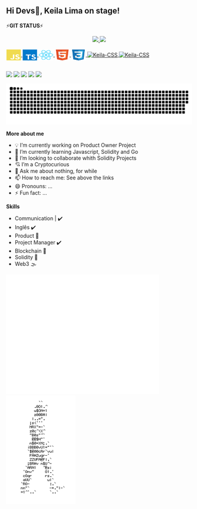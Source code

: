 ## Hi Devs👋, Keila Lima on stage!
    
⚡**GIT STATUS**⚡

<div align="center">
  <a href="https://github.com/keilalim">
  <img height="180em" src="https://github-readme-stats.vercel.app/api?username=keilalim&show_icons=true&theme=dark&include_all_commits=true&count_private=true"/>
  <img height="180em" src="https://github-readme-stats.vercel.app/api/top-langs/?username=keilalim&layout=compact&langs_count=7&theme=dark"/>
</div>

<div style="display: inline_block"><br>
  <img align="center" alt="Keila-Js" height="30" width="40" src="https://raw.githubusercontent.com/devicons/devicon/master/icons/javascript/javascript-plain.svg">
  <img align="center" alt="Keila-Ts" height="30" width="40" src="https://raw.githubusercontent.com/devicons/devicon/master/icons/typescript/typescript-plain.svg">
  <img align="center" alt="Keila-React" height="30" width="40" src="https://raw.githubusercontent.com/devicons/devicon/master/icons/react/react-original.svg">
  <img align="center" alt="Keila-HTML" height="30" width="40" src="https://raw.githubusercontent.com/devicons/devicon/master/icons/html5/html5-original.svg">
  <img align="center" alt="Keila-CSS" height="30" width="40" src="https://raw.githubusercontent.com/devicons/devicon/master/icons/css3/css3-original.svg">
  <img align="center" alt="Keila-CSS" height="30" width="40" src="https://cdn.jsdelivr.net/gh/devicons/devicon/icons/bulma/bulma-plain.svg"> 
  <img align="center" alt="Keila-CSS" height="30" width="40" src="https://cdn.jsdelivr.net/gh/devicons/devicon/icons/solidity/solidity-original.svg" />          
  

 </div>
   
  ##
 
<div> 
   	
 <a href="https://discord.gg/wagxzStdcR" target="_blank"><img src="https://img.shields.io/badge/Discord-7289DA?style=for-the-badge&logo=discord&logoColor=white" target="_blank"></a> 
  <a href = "mailto:keilalinkedin@gmail.com"><img src="https://img.shields.io/badge/-Gmail-%23333?style=for-the-badge&logo=gmail&logoColor=white" target="_blank"></a>
  <a href="https://www.linkedin.com/in/keila-de-lima-barbosa/" target="_blank"><img src="https://img.shields.io/badge/-LinkedIn-%230077B5?style=for-the-badge&logo=linkedin&logoColor=white" target="_blank"></a> 
 <img src="https://img.shields.io/badge/Telegram-2CA5E0?style=for-the-badge&logo=telegram&logoColor=white"></a>
  <img src="https://img.shields.io/badge/hyperledger-2F3134?style=for-the-badge&logo=hyperledger&logoColor=white"></a>
 
  ![Snake animation](https://github.com/Keilalim/Keilalim/blob/main/github-contribution-grid-snake.svg) 
 
  
  **More about me**
- 💡 I’m currently working on Product Owner Project
- 🚀 I’m currently learning Javascript, Solidity and Go
- 👯 I’m looking to collaborate whith Solidity Projects
- 💘 I’m a Cryptocurious
- 💬 Ask me about nothing, for while
- 📫 How to reach me: See above the links 
- 😄 Pronouns: ...
- ⚡ Fun fact: ...

**Skills**   
- Communication | ✔️
- Inglês          ✔️
- Product         🔰 
- Project Manager ✔️  
- Blockchain      🔰 
- Solidity        🔰 
- Web3           🌫️ 
</div>

 ![gif](https://github.com/Keilalim/Keilalim/blob/main/Bco.PNG) ![gif](https://github.com/Keilalim/Keilalim/blob/main/homem%20letra.gif)

  



